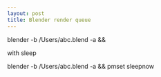 ```yaml
---
layout: post
title: Blender render queue
---
```


blender -b /Users/abc.blend -a &&  

with sleep

blender -b /Users/abc.blend -a && pmset sleepnow


